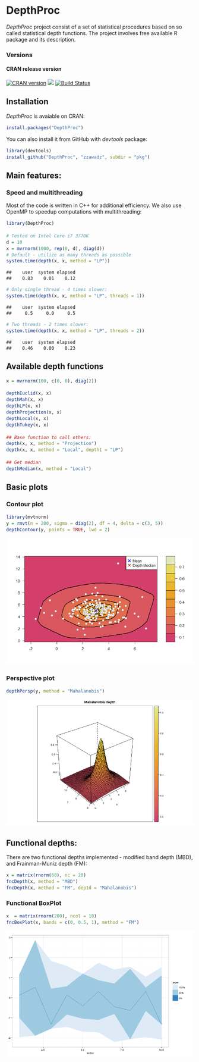 DepthProc
========================

*DepthProc* project consist of a set of statistical procedures based on so called statistical depth functions. The project involves free available R package and its description.

### Versions

#### CRAN release version

[![CRAN version](http://www.r-pkg.org/badges/version/DepthProc)](http://cran.rstudio.com/web/packages/DepthProc/index.html) [![](http://cranlogs.r-pkg.org/badges/grand-total/DepthProc)](http://cran.rstudio.com/web/packages/DepthProc/index.html)
[![Build Status](https://travis-ci.org/zzawadz/DepthProc.svg?branch=master)](https://travis-ci.org/zzawadz/DepthProc)

## Installation


*DepthProc* is avaiable on CRAN:

```r
install.packages("DepthProc")
```

You can also install it from GitHub with *devtools* package:

```r
library(devtools)
install_github("DepthProc", "zzawadz", subdir = "pkg")
```

## Main features:

### Speed and multithreading

Most of the code is written in C++ for additional efficiency. We also use OpenMP to speedup computations with multithreading:


```r
library(DepthProc)

# Tested on Intel Core i7 3770K
d = 10
x = mvrnorm(1000, rep(0, d), diag(d))
# Default - utilize as many threads as possible
system.time(depth(x, x, method = "LP"))
```

```
##    user  system elapsed 
##    0.83    0.01    0.12
```

```r
# Only single thread - 4 times slower:
system.time(depth(x, x, method = "LP", threads = 1))
```

```
##    user  system elapsed 
##     0.5     0.0     0.5
```

```r
# Two threads - 2 times slower:
system.time(depth(x, x, method = "LP", threads = 2))
```

```
##    user  system elapsed 
##    0.46    0.00    0.23
```

## Available depth functions

```r
x = mvrnorm(100, c(0, 0), diag(2))

depthEuclid(x, x)
depthMah(x, x)
depthLP(x, x)
depthProjection(x, x)
depthLocal(x, x)
depthTukey(x, x)

## Base function to call others:
depth(x, x, method = "Projection")
depth(x, x, method = "Local", depth1 = "LP")

## Get median
depthMedian(x, method = "Local")
```

## Basic plots

### Contour plot

```r
library(mvtnorm)
y = rmvt(n = 200, sigma = diag(2), df = 4, delta = c(3, 5))
depthContour(y, points = TRUE, lwd = 2)
```
![plot of chunk contour](figure/contour.png) 

### Perspective plot
 
```r
depthPersp(y, method = "Mahalanobis")
```
![plot of chunk persp](figure/persp.png) 


## Functional depths:

There are two functional depths implemented - modified band depth (MBD), and Frainman-Muniz depth (FM):

```r
x = matrix(rnorm(60), nc = 20)
fncDepth(x, method = "MBD")
fncDepth(x, method = "FM", dep1d = "Mahalanobis")
```

### Functional BoxPlot

```r
x  = matrix(rnorm(200), ncol = 10)
fncBoxPlot(x, bands = c(0, 0.5, 1), method = "FM")
```
![plot of chunk contour](figure/fncBoxPlot.png) 




